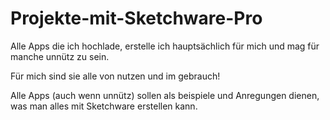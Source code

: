 # Projekte-mit-Sketchware-Pro

Alle Apps die ich hochlade, erstelle ich hauptsächlich für mich
und mag für manche unnütz zu sein.

Für mich sind sie alle von nutzen und im gebrauch!

Alle Apps (auch wenn unnütz) sollen als beispiele und Anregungen
dienen, was man alles mit Sketchware erstellen kann. 
